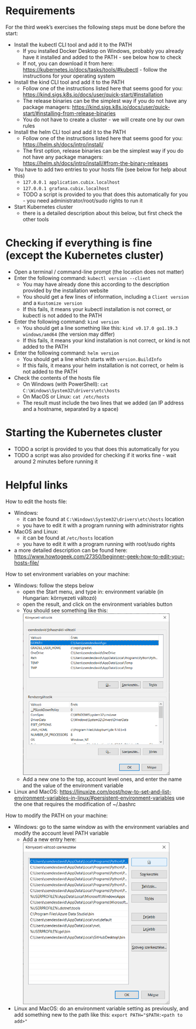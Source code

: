 # Requirements
For the third week’s exercises the following steps must be done before the start:
* Install the kubectl CLI tool and add it to the PATH
  * If you installed Docker Desktop on Windows, probably you already have it installed and added to the PATH - see below how to check
  * If not, you can download it from here: https://kubernetes.io/docs/tasks/tools/#kubectl - follow the instructions for your operating system
* Install the kind CLI tool and add it to the PATH
  * Follow one of the instructions listed here that seems good for you: https://kind.sigs.k8s.io/docs/user/quick-start/#installation
  * The release binaries can be the simplest way if you do not have any package managers: https://kind.sigs.k8s.io/docs/user/quick-start/#installing-from-release-binaries
  * You do not have to create a cluster - we will create one by our own rules
* Install the helm CLI tool and add it to the PATH
  * Follow one of the instructions listed here that seems good for you: https://helm.sh/docs/intro/install/
  * The first option, release binaries can be the simplest way if you do not have any package managers: https://helm.sh/docs/intro/install/#from-the-binary-releases
* You have to add two entries to your hosts file (see below for help about this)
  * `127.0.0.1 application.cubix.localhost`
  * `127.0.0.1 grafana.cubix.localhost`
  * TODO a script is provided to you that does this automatically for you - you need administrator/root/sudo rights to run it
* Start Kubernetes cluster
  * there is a detailed description about this below, but first check the other tools

# Checking if everything is fine (except the Kubernetes cluster)
* Open a terminal / command-line prompt (the location does not matter)
* Enter the following command: `kubectl version --client`
  * You may have already done this according to the description provided by the installation website
  * You should get a few lines of information, including a `Client version` and a `Kustomize version`
  * If this fails, it means your kubectl installation is not correct, or kubectl is not added to the PATH
* Enter the following command: `kind version`
  * You should get a line something like this: `kind v0.17.0 go1.19.3 windows/amd64` (the version may differ)
  * If this fails, it means your kind installation is not correct, or kind is not added to the PATH
* Enter the following command: `helm version`
  * You should get a line which starts with `version.BuildInfo`
  * If this fails, it means your helm installation is not correct, or helm is not added to the PATH
* Check the contents of the hosts file
  * On Windows (with PowerShell): `cat C:\Windows\System32\drivers\etc\hosts`
  * On MacOS or Linux: `cat /etc/hosts`
  * The result must include the two lines that we added (an IP address and a hostname, separated by a space)

# Starting the Kubernetes cluster

* TODO a script is provided to you that does this automatically for you
* TODO a script was also provided for checking if it works fine - wait around 2 minutes before running it

# Helpful links

How to edit the hosts file:
* Windows: 
  * it can be found at `C:\Windows\System32\drivers\etc\hosts` location
  * you have to edit it with a program running with administrator rights
* MacOS and Linux:
  * it can be found at `/etc/hosts` location
  * you have to edit it with a program running with root/sudo rights
* a more detailed description can be found here: https://www.howtogeek.com/27350/beginner-geek-how-to-edit-your-hosts-file/

How to set environment variables on your machine:
* Windows: follow the steps below
  * open the Start menu, and type in: environment variable (in Hungarian: környezeti változó)
  * open the result, and click on the environment variables button
  * You should see something like this: <img src='/requirements/img/1-env.png' width='400'>
  * Add a new one to the top, account level ones, and enter the name and the value of the environment variable
* Linux and MacOS: https://linuxize.com/post/how-to-set-and-list-environment-variables-in-linux/#persistent-environment-variables use the one that requires the modification of ~/.bashrc

How to modify the PATH on your machine:
* Windows: go to the same window as with the environment variables and modify the account level PATH variable
  * Add a new entry here: <img src='/requirements/img/1-path.png' width='400'>
* Linux and MacOS: do an environment variable setting as previously, and add something new to the path like this: `export PATH="$PATH:<path to add>"`
